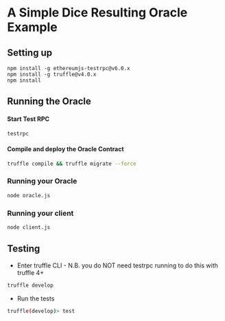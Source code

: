 # A Simple Dice Resulting Oracle Example

## Setting up
```
npm install -g ethereumjs-testrpc@v6.0.x
npm install -g truffle@v4.0.x
npm install
```

## Running the Oracle

#### Start Test RPC
```bash
testrpc 
```

#### Compile and deploy the Oracle Contract
```bash
truffle compile && truffle migrate --force
```

### Running your Oracle
```bash
node oracle.js
```

### Running your client
```bash
node client.js
```

## Testing

* Enter truffle CLI - N.B. you do NOT need testrpc running to do this with truffle 4+
```bash
truffle develop
```

* Run the tests
```bash
truffle(develop)> test
```
